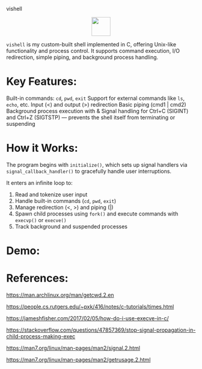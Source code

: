 vishell <p align="center"> <img src="https://i.pinimg.com/originals/a6/67/3a/a6673a6f9bf48588b4b9bbff57b59a21.gif" width="50"/> </p>

```vishell``` is my custom-built shell implemented in C, offering Unix-like functionality and process control. It supports command execution, I/O redirection, simple piping, and background process handling.

# Key Features:
Built-in commands: ```cd```, ```pwd```, ```exit```
Support for external commands like ```ls```, ```echo```, etc.
Input (<) and output (>) redirection
Basic piping (cmd1 | cmd2)
Background process execution with &
Signal handling for Ctrl+C (SIGINT) and Ctrl+Z (SIGTSTP) — prevents the shell itself from terminating or suspending

# How it Works:
The program begins with ```initialize()```, which sets up signal handlers via ```signal_callback_handler()``` to gracefully handle user interruptions.

It enters an infinite loop to:
1. Read and tokenize user input
2. Handle built-in commands (```cd```, ```pwd```, ```exit```)
3. Manage redirection (<, >) and piping (|)
4. Spawn child processes using ```fork()``` and execute commands with ```execvp()``` or ```execve()```
5. Track background and suspended processes

# Demo:

# References:
https://man.archlinux.org/man/getcwd.2.en

https://people.cs.rutgers.edu/~pxk/416/notes/c-tutorials/times.html

https://jameshfisher.com/2017/02/05/how-do-i-use-execve-in-c/

https://stackoverflow.com/questions/47857369/stop-signal-propagation-in-child-process-making-exec

https://man7.org/linux/man-pages/man2/signal.2.html

https://man7.org/linux/man-pages/man2/getrusage.2.html
